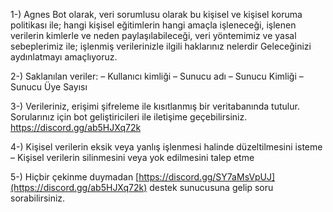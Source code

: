 1-) Agnes Bot olarak, veri sorumlusu olarak bu kişisel ve kişisel koruma politikası ile; hangi kişisel eğitimlerin hangi amaçla işleneceği, işlenen verilerin kimlerle ve neden paylaşılabileceği, veri yöntemimiz ve yasal sebeplerimiz ile; işlenmiş verilerinizle ilgili haklarınız nelerdir Geleceğinizi aydınlatmayı amaçlıyoruz.

2-) Saklanılan veriler: – Kullanıcı kimliği – Sunucu adı – Sunucu Kimliği – Sunucu Üye Sayısı

3-) Verileriniz, erişimi şifreleme ile kısıtlanmış bir veritabanında tutulur. Sorularınız için bot geliştiricileri ile iletişime geçebilirsiniz. https://discord.gg/ab5HJXq72k

4-) Kişisel verilerin eksik veya yanlış işlenmesi halinde düzeltilmesini isteme – Kişisel verilerin silinmesini veya yok edilmesini talep etme

5-) Hiçbir çekinme duymadan [https://discord.gg/SY7aMsVpUJ](https://discord.gg/ab5HJXq72k) destek sunucusuna gelip soru sorabilirsiniz.
